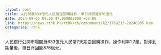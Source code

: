 ```yaml
---
layout: post
title: 人行開展633億元人民幣逆回購操作　單日淨回籠876億元
date: 2024-09-05 09:30:47.000000000 +08:00
link: https://news.rthk.hk/rthk/ch/component/k2/1769213-20240905.htm
categories: rthk
---
```


人民銀行公開市場開展633億元人民幣7天期逆回購操作，操作利率1.7厘。對沖到期量後，單日淨回籠876億元。
